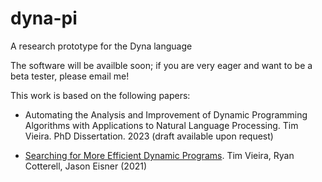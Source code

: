 # dyna-pi
A research prototype for the Dyna language

The software will be availble soon; if you are very eager and want to be a beta tester, please email me!

This work is based on the following papers:

* Automating the Analysis and Improvement of Dynamic Programming Algorithms with Applications to Natural Language Processing. Tim Vieira. PhD Dissertation. 2023 (draft available upon request)

* [Searching for More Efficient Dynamic Programs](https://aclanthology.org/2021.findings-emnlp.322/). Tim Vieira, Ryan Cotterell, Jason Eisner (2021)

